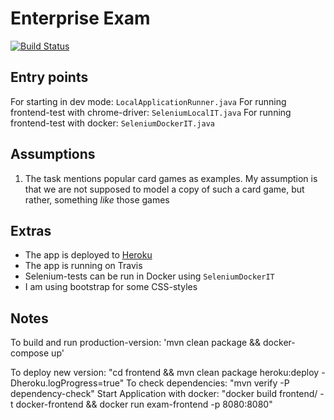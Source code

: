 # Enterprise Exam  
[![Build Status](https://travis-ci.com/olaven/exam-PG5100.svg?token=zTzVh5wrqM89cpyf9qVd&branch=master)](https://travis-ci.com/olaven/exam-PG5100)

## Entry points 
For starting in dev mode: `LocalApplicationRunner.java`
For running frontend-test with chrome-driver: `SeleniumLocalIT.java`
For running frontend-test with docker: `SeleniumDockerIT.java`

## Assumptions 
1. The task mentions popular card games as examples. 
My assumption is that we are not supposed to model a copy 
of such a card game, but rather, something _like_ those games 

## Extras
* The app is deployed to [Heroku](https://enterprise-exam.herokuapp.com) 
* The app is running on Travis 
* Selenium-tests can be run in Docker using `SeleniumDockerIT`
* I am using bootstrap for some CSS-styles 


## Notes 
To build and run production-version: 
    'mvn clean package && docker-compose up'

To deploy new version: "cd frontend && mvn clean package heroku:deploy -Dheroku.logProgress=true"
To check dependencies: "mvn verify -P dependency-check"
Start Application with docker: "docker build frontend/ -t docker-frontend && docker run exam-frontend -p 8080:8080"
